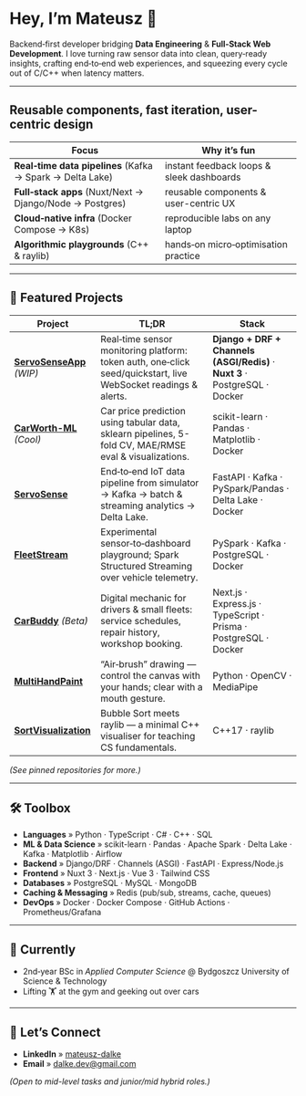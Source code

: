 # Hey, I’m Mateusz 🚀

Backend‑first developer bridging **Data Engineering** & **Full‑Stack Web Development**. I love turning raw sensor data into clean, query‑ready insights, crafting end‑to‑end web experiences, and squeezing every cycle out of C/C++ when latency matters.

---

## Reusable components, fast iteration, user-centric design

| Focus                                                     | Why it’s fun                              |
| --------------------------------------------------------- | ----------------------------------------- |
| **Real‑time data pipelines** (Kafka → Spark → Delta Lake) | instant feedback loops & sleek dashboards |
| **Full‑stack apps** (Nuxt/Next → Django/Node → Postgres)  | reusable components & user-centric UX     |
| **Cloud‑native infra** (Docker Compose → K8s)             | reproducible labs on any laptop           |
| **Algorithmic playgrounds** (C++ & raylib)                | hands‑on micro‑optimisation practice      |

---

## 🚀 Featured Projects

| Project                                                                          | TL;DR                                                                                                          | Stack                                                                       |
| -------------------------------------------------------------------------------- | -------------------------------------------------------------------------------------------------------------- | --------------------------------------------------------------------------- |
| **[ServoSenseApp](https://github.com/SculptTechProject/Servo-Sens-App)** *(WIP)* | Real‑time sensor monitoring platform: token auth, one‑click seed/quickstart, live WebSocket readings & alerts. | **Django + DRF + Channels (ASGI/Redis)** · **Nuxt 3** · PostgreSQL · Docker |
| **[CarWorth-ML](https://github.com/SculptTechProject/CarWorth-ML)** *(Cool)*      | Car price prediction using tabular data, sklearn pipelines, 5-fold CV, MAE/RMSE eval & visualizations.         | scikit-learn · Pandas · Matplotlib · Docker                                 |
| **[ServoSense](https://github.com/SculptTechProject/ServoSense)**                | End‑to‑end IoT data pipeline from simulator → Kafka → batch & streaming analytics → Delta Lake.                | FastAPI · Kafka · PySpark/Pandas · Delta Lake · Docker                      |
| **[FleetStream](https://github.com/SculptTechProject/FleetStream)**              | Experimental sensor‑to‑dashboard playground; Spark Structured Streaming over vehicle telemetry.                | PySpark · Kafka · PostgreSQL · Docker                                       |
| **[CarBuddy](https://github.com/SculptTechProject/carbuddy)** *(Beta)*           | Digital mechanic for drivers & small fleets: service schedules, repair history, workshop booking.              | Next.js · Express.js · TypeScript · Prisma · PostgreSQL · Docker            |
| **[MultiHandPaint](https://github.com/SculptTechProject/MultiHandPaint)**        | “Air‑brush” drawing — control the canvas with your hands; clear with a mouth gesture.                          | Python · OpenCV · MediaPipe                                                 |
| **[SortVisualization](https://github.com/SculptTechProject/SortVisualization)**  | Bubble Sort meets raylib — a minimal C++ visualiser for teaching CS fundamentals.                              | C++17 · raylib                                                              |

*(See pinned repositories for more.)*

---

## 🛠️ Toolbox

* **Languages** » Python · TypeScript · C# · C++ · SQL
* **ML & Data Science** » scikit-learn · Pandas · Apache Spark · Delta Lake · Kafka · Matplotlib · Airflow
* **Backend** » Django/DRF · Channels (ASGI) · FastAPI · Express/Node.js
* **Frontend** » Nuxt 3 · Next.js · Vue 3 · Tailwind CSS
* **Databases** » PostgreSQL · MySQL · MongoDB
* **Caching & Messaging** » Redis (pub/sub, streams, cache, queues)
* **DevOps** » Docker · Docker Compose · GitHub Actions · Prometheus/Grafana

---

## 🎯 Currently

* 2nd‑year BSc in *Applied Computer Science* @ Bydgoszcz University of Science & Technology
* Lifting 🏋️ at the gym and geeking out over cars

---

## 🤝 Let’s Connect

* **LinkedIn** » [mateusz-dalke](https://www.linkedin.com/in/mateusz-dalke)
* **Email** » [dalke.dev@gmail.com](mailto:dalke.dev@gmail.com)

*(Open to mid-level tasks and junior/mid hybrid roles.)*
